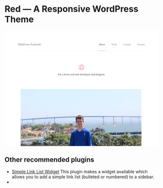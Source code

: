 # Red — A Responsive WordPress Theme

![](https://github.com/MatthewKosloski/red/blob/master/screenshot.png?raw=true)

## Other recommended plugins
- [Simple Link List Widget](https://wordpress.org/plugins/simple-link-list-widget/)
This plugin makes a widget available which allows you to add a simple link list (bulleted or numbered) to a sidebar.
- 
